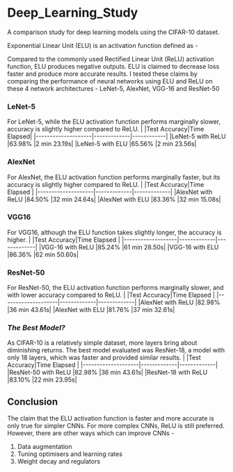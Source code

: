 # Deep_Learning_Study
A comparison study for deep learning models using the CIFAR-10 dataset.

Exponential Linear Unit (ELU) is an activation function defined as -

Compared to the commonly used Rectified Linear Unit (ReLU) activation function, ELU produces negative outputs.
ELU is claimed to decrease loss faster and produce more accurate results.
I tested these claims  by comparing the performance of neural networks using ELU and ReLU on these 4 network architectures - LeNet-5, AlexNet, VGG-16 and ResNet-50

### LeNet-5
For LeNet-5, while the ELU activation function performs marginally slower, accuracy is slightly higher compared to ReLU.
|                    |Test Accuracy|Time Elapsed|
|--------------------|-------------|------------|
|LeNet-5 with ReLU   |63.98%       |2 min 23.19s|
|LeNet-5 with ELU    |65.56%       |2 min 23.56s|

### AlexNet
For AlexNet, the ELU activation function performs marginally faster, but its accuracy is slightly higher compared to ReLU.
|                    |Test Accuracy|Time Elapsed |
|--------------------|-------------|-------------|
|AlexNet with ReLU   |84.50%       |32 min 24.64s|
|AlexNet with ELU    |83.36%       |32 min 15.08s|

### VGG16
For VGG16, although the ELU function takes slightly longer, the accuracy is higher.
|                   |Test Accuracy|Time Elapsed |
|-------------------|-------------|-------------|
|VGG-16 with ReLU   |85.24%       |61 min 28.50s|
|VGG-16 with ELU    |86.36%       |62 min 50.60s|

### ResNet-50
For ResNet-50, the ELU activation function performs marginally slower, and with lower accuracy compared to ReLU.
|                    |Test Accuracy|Time Elapsed |
|--------------------|-------------|-------------|
|AlexNet with ReLU   |82.98%       |36 min 43.61s|
|AlexNet with ELU    |81.76%       |37 min 32.61s|

### *The Best Model?*
As CIFAR-10 is a relatively simple dataset, more layers bring about diminishing returns.
The best model evaluated was ResNet-18, a model with only 18 layers, which was faster and provided similar results.
|                    |Test Accuracy|Time Elapsed |
|--------------------|-------------|-------------|
|ResNet-50 with ReLU |82.98%       |36 min 43.61s|
|ResNet-18 with ReLU |83.10%       |22 min 23.95s|

## Conclusion
The claim that the ELU activation function is faster and more accurate is only true for simpler CNNs. For more complex CNNs, ReLU is still preferred.
However, there are other ways which can improve CNNs -
1. Data augmentation
2. Tuning optimisers and learning rates
3. Weight decay and regulators

